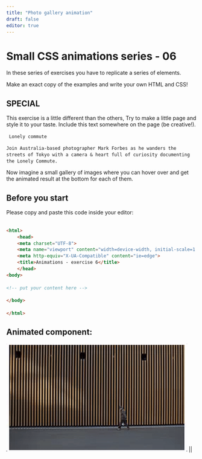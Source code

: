 ```yaml
---
title: "Photo gallery animation"
draft: false
editor: true
---
```


# Small CSS animations series - 06

In these series of exercises you have to replicate a series of elements.

Make an exact copy of the examples and write your own HTML and CSS!

## SPECIAL

This exercise is a little different than the others, Try to make  a little page and style it to your taste. Include this text somewhere on the page (be creative!).

` Lonely commute`

`Join Australia-based photographer Mark Forbes as he wanders the streets of Tokyo with a camera & heart full of curiosity documenting the Lonely Commute.`

Now imagine a small gallery of images where you can hover over and get the animated result at the bottom for each of them.

## Before you start

Please copy and paste this code inside your editor:

```html

<html>
    <head>
    <meta charset="UTF-8">
    <meta name="viewport" content="width=device-width, initial-scale=1.0">
    <meta http-equiv="X-UA-Compatible" content="ie=edge">
    <title>Animations - exercise 6</title>
    </head>
<body>

<!-- put your content here -->

</body>

</html>
```

## Animated component:

![](./06fotogalerij.gif)
||
<html>
    <head>
    <meta charset="UTF-8">
    <meta name="viewport" content="width=device-width, initial-scale=1.0">
    <meta http-equiv="X-UA-Compatible" content="ie=edge">
    <title>Animations - exercise 6</title>
    </head>
<body>
<!-- put your content here -->
</body>
</html>